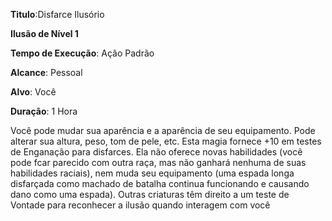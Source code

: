 **Titulo**:Disfarce Ilusório

**Ilusão de Nível 1**

**Tempo de Execução**: Ação Padrão

**Alcance**: Pessoal

**Alvo**: Você

**Duração**: 1 Hora

Você pode mudar sua aparência e a aparência de seu equipamento. Pode alterar sua altura, peso, tom de pele, etc.
Esta magia fornece +10 em testes de Enganação para disfarces. Ela não oferece novas habilidades (você pode fcar parecido com outra raça, mas não ganhará nenhuma de suas habilidades raciais), nem muda seu equipamento (uma espada longa disfarçada como machado de batalha continua funcionando e causando dano como uma espada).
Outras criaturas têm direito a um teste de Vontade para reconhecer a ilusão quando interagem com você